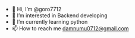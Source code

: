 - 👋 Hi, I’m @goro7712
- 👀 I’m interested in Backend developing
- 🌱 I’m currently learning python
- 📫 How to reach me damnumu0712@gmail.com

<!---
goro7712/goro7712 is a ✨ special ✨ repository because its `README.md` (this file) appears on your GitHub profile.
You can click the Preview link to take a look at your changes.
--->
